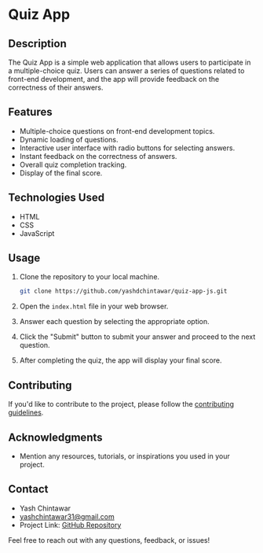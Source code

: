 # Quiz App

## Description

The Quiz App is a simple web application that allows users to participate in a multiple-choice quiz. Users can answer a series of questions related to front-end development, and the app will provide feedback on the correctness of their answers.

## Features

- Multiple-choice questions on front-end development topics.
- Dynamic loading of questions.
- Interactive user interface with radio buttons for selecting answers.
- Instant feedback on the correctness of answers.
- Overall quiz completion tracking.
- Display of the final score.

## Technologies Used

- HTML
- CSS
- JavaScript

## Usage

1. Clone the repository to your local machine.

   ```bash
   git clone https://github.com/yashdchintawar/quiz-app-js.git
   ```

2. Open the `index.html` file in your web browser.

3. Answer each question by selecting the appropriate option.

4. Click the "Submit" button to submit your answer and proceed to the next question.

5. After completing the quiz, the app will display your final score.

## Contributing

If you'd like to contribute to the project, please follow the [contributing guidelines](CONTRIBUTING.md).

## Acknowledgments

- Mention any resources, tutorials, or inspirations you used in your project.

## Contact

- Yash Chintawar
- yashchintawar31@gmail.com
- Project Link: [GitHub Repository](https://github.com/yashdchintawar/quiz-app-js)

Feel free to reach out with any questions, feedback, or issues!
